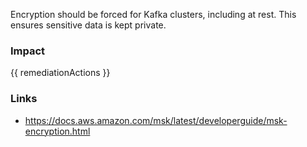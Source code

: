 
Encryption should be forced for Kafka clusters, including at rest. This ensures sensitive data is kept private.


### Impact
<!-- Add Impact here -->

<!-- DO NOT CHANGE -->
{{ remediationActions }}

### Links
- https://docs.aws.amazon.com/msk/latest/developerguide/msk-encryption.html


